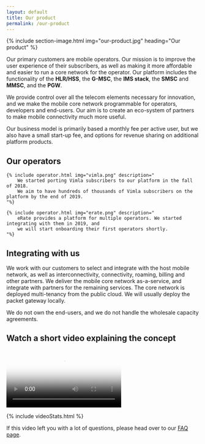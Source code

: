 ```yaml
---
layout: default
title: Our product
permalink: /our-product
---
```


{% include section-image.html img="our-product.jpg" heading="Our product" %}

Our primary customers are mobile operators.
Our mission is to improve the user experience of their subscribers,
as well as making it more affordable and easier to run a core network for the operator.
Our platform includes the functionality of
the <b uk-tooltip="title: Home Location Register/Home Subscriber Server">HLR/HSS</b>,
the <b uk-tooltip="title: Mobile Switching Center">G-MSC</b>,
the <b uk-tooltip="title: IP Multimedia Subsystem">IMS stack</b>,
the <b uk-tooltip="title: Short Message Service Center">SMSC</b>
and <b uk-tooltip="title: Multimedia Service Center">MMSC</b>, and
the <b uk-tooltip="title: Package Data Network Gateway">PGW</b>.

We provide control over all the telecom elements necessary for innovation,
and we make the mobile core network programmable for operators, developers and end-users.
Our aim is to create an eco-system of partners to make  mobile connectivity much more useful.

Our business model is primarily based a monthly fee per active user, but we also have a small start-up fee,
and options for revenue sharing on additional platform products.

## Our operators

<div uk-grid class="ui-grid uk-grid-match uk-grid-small">

    {% include operator.html img="vimla.png" description="
        We started porting Vimla subscribers to our platform in the fall of 2018.
        We aim to have hundreds of thousands of Vimla subscribers on the platform by the end of 2019.
    "%}

    {% include operator.html img="erate.png" description="
        eRate provides a platform for multiple operators. We started integrating with them in 2019, and
        we will start onboarding their first operators shortly.
    "%}

</div>


## Integrating with us

We work with our customers to select and integrate with the host mobile network,
as well as interconnectivity, connectivity, roaming, billing and other partners.
We deliver the mobile core network as-a-service,
and integrate with partners for the remaining services.
The core network is deployed multi-tenancy from the public cloud.
We will usually deploy the packet gateway locally.

We do not own the end-users, and we do not handle the wholesale capacity agreements.

## Watch a short video explaining the concept

<div class="video-border">
    <video id="concept-video" controls poster="/img/video-poster.jpg">
    <source src="/video/promo.mp4" type="video/mp4">
        Your browser does not support HTML5 video players.
    </video>
</div>

 {% include videoStats.html %}

If this video left you with a lot of questions, please head over to our [FAQ page](/faq).
